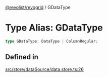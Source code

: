[@revolist/revogrid](README.md) / GDataType

# Type Alias: GDataType

```ts
type GDataType: DataType | ColumnRegular;
```

## Defined in

[src/store/dataSource/data.store.ts:26](https://github.com/revolist/revogrid/blob/38c381e080d7e0c5d988f8833cd99eec7cce206d/src/store/dataSource/data.store.ts#L26)
